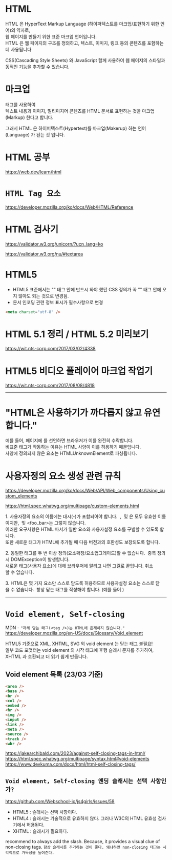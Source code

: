 # HTML

HTML 은 HyperText Markup Language (하이퍼텍스트를 마크업/표현하기 위한 언어)의 약자로,  
웹 페이지를 만들기 위한 표준 마크업 언어입니다.  
HTML 은 웹 페이지의 구조를 정의하고, 텍스트, 이미지, 링크 등의 콘텐츠를 포함하는 데 사용됩니다

CSS(Cascading Style Sheets) 와 JavaScript 함께 사용하여 웹 페이지의 스타일과 동적인 기능을 추가할 수 있습니다.

# 마크업

태그를 사용하여  
텍스트 내용과 이미지, 멀티미지어 콘텐츠를 HTML 문서로 표현하는 것을 마크업(Markup) 한다고 합니다.

그래서 HTML 은 하이퍼텍스트(Hypertext)를 마크업(Makerup) 하는 언어(Language) 가 된는 것 입니다.

# HTML 공부

https://web.dev/learn/html

# `HTML Tag 요소`

https://developer.mozilla.org/ko/docs/Web/HTML/Reference

# HTML 검사기

https://validator.w3.org/unicorn/?ucn_lang=ko

https://validator.w3.org/nu/#textarea

# HTML5

- HTML5 표준에서는 "<head>" 태그 안에 반드시 와야 했던 CSS 정의가 꼭 "<head>" 태그 안에 오지 않아도 되는 것으로 변경됨.
- 문서 인코딩 관련 정보 표시가 필수사항으로 변경

```html
<meta charset="utf-8" />
```

# HTML 5.1 정리 / HTML 5.2 미리보기

https://wit.nts-corp.com/2017/03/02/4338

# HTML5 비디오 플레이어 마크업 작업기

https://wit.nts-corp.com/2017/08/08/4818

---

# "HTML은 사용하기가 까다롭지 않고 유연합니다."

예를 들어, 페이지에 <ysm></ysm>를 선언하면 브라우저가 이를 완전히 수락합니다.   
비표준 태그가 작동하는 이유는 HTML 사양이 이를 허용하기 때문입니다.   
사양에 정의되지 않은 요소는 HTMLUnknownElement로 파싱됩니다.

# 사용자정의 요소 생성 관련 규칙

https://developer.mozilla.org/ko/docs/Web/API/Web_components/Using_custom_elements

https://html.spec.whatwg.org/multipage/custom-elements.html

1. 사용자정의 요소의 이름에는 대시(-)가 포함되어야 합니다. 
<x-tags>, <my-element> 및 <my-awesome-app>은 모두 유효한 이름이지만, <tabs> 및 <foo_bar>는 그렇지 않습니다.  
이러한 요구사항은 HTML 파서가 일반 요소와 사용자설정 요소를 구별할 수 있도록 합니다.   
또한 새로운 태그가 HTML에 추가될 때 다음 버전과의 호환성도 보장되도록 합니다.

2. 동일한 태그를 두 번 이상 정의(요소확장/요소업그레이드)할 수 없습니다. 
중복 정의 시 DOMException이 발생합니다.   
새로운 태그(사용자 요소)에 대해 브라우저에 알리고 나면 그걸로 끝입니다. 취소할 수 없습니다.

3. HTML은 몇 가지 요소만 스스로 닫도록 허용하므로 사용자설정 요소는 스스로 닫을 수 없습니다. 
항상 닫는 태그를 작성해야 합니다. (예를 들어 <app-drawer></app-drawer>)

---

# `Void element, Self-closing`

MDN - `"자체 닫는 태그(<tag />)는 HTML에 존재하지 않습니다."`  
https://developer.mozilla.org/en-US/docs/Glossary/Void_element

HTML5 기준으로 XML, XHTML, SVG 외 void element 는 닫는 태그 불필요!  
일부 코드 포맷터는 void element 의 시작 태그에 후행 슬래시 문자를 추가하여, XHTML 과 호환되고 더 읽기 쉽게 만듭니다.

## Void element 목록 (23/03 기준)

```html
<area />
<base />
<br />
<col />
<embed />
<hr />
<img />
<input />
<link />
<meta />
<source />
<track />
<wbr />
```

https://jakearchibald.com/2023/against-self-closing-tags-in-html/  
https://html.spec.whatwg.org/multipage/syntax.html#void-elements  
https://www.devkuma.com/docs/html/html-self-closing-tags/

## `Void element, Self-closing 엔딩 슬래시는 선택 사항인가?`

https://github.com/Webschool-io/js4girls/issues/58

- HTML5 : 슬래시는 선택 사항이다.
- HTML4 : 슬래시는 기술적으로 유효하지 않다. 그러나 W3C의 HTML 유효성 검사기에서 허용된다.
- XHTML : 슬래시가 필요하다.

recommend to always add the slash. Because, it provides a visual clue of non-closing tags.
`항상 슬래시를 추가하는 것이 좋다. 왜냐하면 non-closing 태그는 시각적으로 가독성을 높여준다.`
